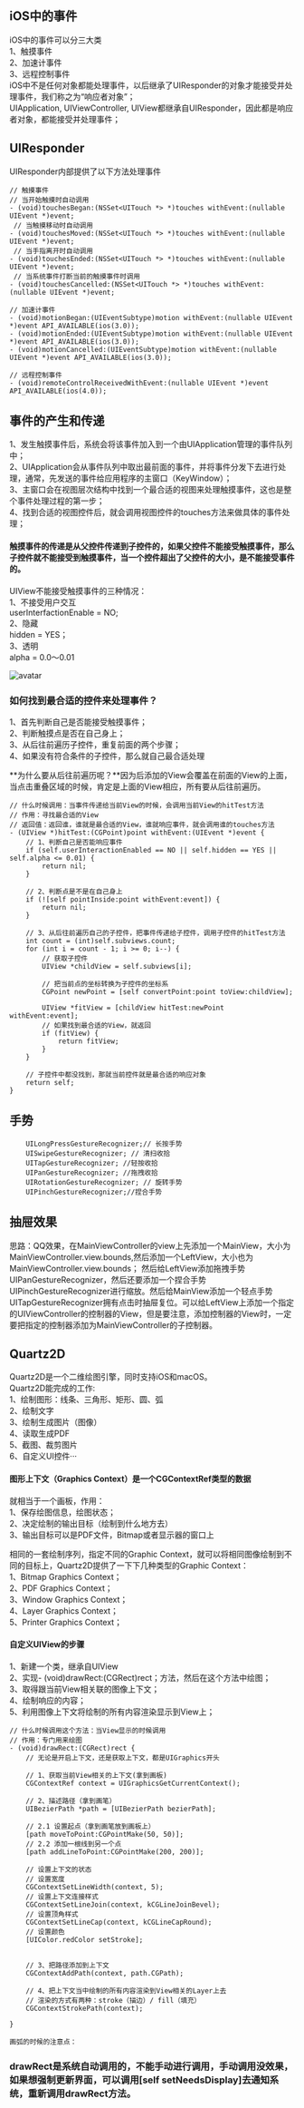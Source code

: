 ## iOS中的事件
iOS中的事件可以分三大类</br>
1、触摸事件</br>
2、加速计事件</br>
3、远程控制事件</br>
iOS中不是任何对象都能处理事件，以后继承了UIResponder的对象才能接受并处理事件，我们称之为“响应者对象”；</br>
UIApplication, UIViewController, UIView都继承自UIResponder，因此都是响应者对象，都能接受并处理事件；

## UIResponder
UIResponder内部提供了以下方法处理事件

```
// 触摸事件
// 当开始触摸时自动调用
- (void)touchesBegan:(NSSet<UITouch *> *)touches withEvent:(nullable UIEvent *)event;
 // 当触摸移动时自动调用
- (void)touchesMoved:(NSSet<UITouch *> *)touches withEvent:(nullable UIEvent *)event;
 // 当手指离开时自动调用
- (void)touchesEnded:(NSSet<UITouch *> *)touches withEvent:(nullable UIEvent *)event;
 // 当系统事件打断当前的触摸事件时调用
- (void)touchesCancelled:(NSSet<UITouch *> *)touches withEvent:(nullable UIEvent *)event;

// 加速计事件
- (void)motionBegan:(UIEventSubtype)motion withEvent:(nullable UIEvent *)event API_AVAILABLE(ios(3.0));
- (void)motionEnded:(UIEventSubtype)motion withEvent:(nullable UIEvent *)event API_AVAILABLE(ios(3.0));
- (void)motionCancelled:(UIEventSubtype)motion withEvent:(nullable UIEvent *)event API_AVAILABLE(ios(3.0));

// 远程控制事件
- (void)remoteControlReceivedWithEvent:(nullable UIEvent *)event API_AVAILABLE(ios(4.0));

```


## 事件的产生和传递
1、发生触摸事件后，系统会将该事件加入到一个由UIApplication管理的事件队列中；</br>
2、UIApplication会从事件队列中取出最前面的事件，并将事件分发下去进行处理，通常，先发送的事件给应用程序的主窗口（KeyWindow）；</br>
3、主窗口会在视图层次结构中找到一个最合适的视图来处理触摸事件，这也是整个事件处理过程的第一步；</br>
4、找到合适的视图控件后，就会调用视图控件的touches方法来做具体的事件处理；</br>

#### 触摸事件的传递是从父控件传递到子控件的，如果父控件不能接受触摸事件，那么子控件就不能接受到触摸事件，当一个控件超出了父控件的大小，是不能接受事件的。

UIView不能接受触摸事件的三种情况：</br>
1、不接受用户交互</br>
userInterfactionEnable = NO;</br>
2、隐藏</br>
hidden = YES；</br>
3、透明</br>
alpha = 0.0～0.01</br>

![avatar](/Users/yanrenhao/Desktop/学习笔记/images/event_transmit.jpeg)

### 如何找到最合适的控件来处理事件？
1、首先判断自己是否能接受触摸事件；</br>
2、判断触摸点是否在自己身上；</br>
3、从后往前遍历子控件，重复前面的两个步骤；</br>
4、如果没有符合条件的子控件，那么就自己最合适处理</br>

**为什么要从后往前遍历呢？**因为后添加的View会覆盖在前面的View的上面，当点击重叠区域的时候，肯定是上面的View相应，所有要从后往前遍历。

```
// 什么时候调用：当事件传递给当前View的时候，会调用当前View的hitTest方法
// 作用：寻找最合适的View
// 返回值：返回谁，谁就是最合适的View，谁就响应事件，就会调用谁的touches方法
- (UIView *)hitTest:(CGPoint)point withEvent:(UIEvent *)event {
    // 1、判断自己是否能响应事件
    if (self.userInteractionEnabled == NO || self.hidden == YES || self.alpha <= 0.01) {
        return nil;
    }
    
    // 2、判断点是不是在自己身上
    if (![self pointInside:point withEvent:event]) {
        return nil;
    }
    
    // 3、从后往前遍历自己的子控件，把事件传递给子控件，调用子控件的hitTest方法
    int count = (int)self.subviews.count;
    for (int i = count - 1; i >= 0; i--) {
        // 获取子控件
        UIView *childView = self.subviews[i];
        
        // 把当前点的坐标转换为子控件的坐标系
        CGPoint newPoint = [self convertPoint:point toView:childView];
        
        UIView *fitView = [childView hitTest:newPoint withEvent:event];
        // 如果找到最合适的View，就返回
        if (fitView) {
            return fitView;
        }
    }
    
    // 子控件中都没找到，那就当前控件就是最合适的响应对象
    return self;
}

```


## 手势
```
    UILongPressGestureRecognizer;// 长按手势
    UISwipeGestureRecognizer; // 清扫收拾
    UITapGestureRecognizer; //轻按收拾
    UIPanGestureRecognizer; //拖拽收拾
    UIRotationGestureRecognizer; // 旋转手势
    UIPinchGestureRecognizer;//捏合手势
```


## 抽屉效果
思路：QQ效果，在MainViewController的view上先添加一个MainView，大小为MainViewController.view.bounds,然后添加一个LeftView，大小也为MainViewController.view.bounds；
然后给LeftView添加拖拽手势UIPanGestureRecognizer，然后还要添加一个捏合手势UIPinchGestureRecognizer进行缩放。然后给MainView添加一个轻点手势UITapGestureRecognizer拥有点击时抽屉复位。可以给LeftView上添加一个指定的UIViewController的控制器的View，但是要注意，添加控制器的View时，一定要把指定的控制器添加为MainViewController的子控制器。



## Quartz2D
Quartz2D是一个二维绘图引擎，同时支持iOS和macOS。</br>
Quartz2D能完成的工作:</br>
1、绘制图形：线条、三角形、矩形、圆、弧</br>
2、绘制文字</br>
3、绘制生成图片（图像）</br>
4、读取生成PDF</br>
5、截图、裁剪图片</br>
6、自定义UI控件···</br>

#### 图形上下文（Graphics Context）是一个CGContextRef类型的数据
就相当于一个画板，作用：</br>
1、保存绘图信息，绘图状态；</br>
2、决定绘制的输出目标（绘制到什么地方去）</br>
3、输出目标可以是PDF文件，Bitmap或者显示器的窗口上</br>

相同的一套绘制序列，指定不同的Graphic Context，就可以将相同图像绘制到不同的目标上，Quartz2D提供了一下下几种类型的Graphic Context：</br>
1、Bitmap Graphics Context；</br>
2、PDF Graphics Context；</br>
3、Window Graphics Context；</br>
4、Layer Graphics Context；</br>
5、Printer Graphics Context；</br>

#### 自定义UIView的步骤
1、新建一个类，继承自UIView</br>
2、实现- (void)drawRect:(CGRect)rect；方法，然后在这个方法中绘图；</br>
3、取得跟当前View相关联的图像上下文；</br>
4、绘制响应的内容；</br>
5、利用图像上下文将绘制的所有内容渲染显示到View上；</br>

```
// 什么时候调用这个方法：当View显示的时候调用
// 作用：专门用来绘图
- (void)drawRect:(CGRect)rect {
    // 无论是开启上下文，还是获取上下文，都是UIGraphics开头
    
    // 1、获取当前View相关的上下文(拿到画板)
    CGContextRef context = UIGraphicsGetCurrentContext();
    
    // 2、描述路径（拿到画笔）
    UIBezierPath *path = [UIBezierPath bezierPath];
    
    // 2.1 设置起点（拿到画笔放到画板上）
    [path moveToPoint:CGPointMake(50, 50)];
    // 2.2 添加一根线到另一个点
    [path addLineToPoint:CGPointMake(200, 200)];
    
    // 设置上下文的状态
    // 设置宽度
    CGContextSetLineWidth(context, 5);
    // 设置上下文连接样式
    CGContextSetLineJoin(context, kCGLineJoinBevel);
    // 设置顶角样式
    CGContextSetLineCap(context, kCGLineCapRound);
    // 设置颜色
    [UIColor.redColor setStroke];
    
    
    // 3、把路径添加到上下文
    CGContextAddPath(context, path.CGPath);
    
    // 4、把上下文当中绘制的所有内容渲染到View相关的Layer上去
    // 渲染的方式有两种：stroke（描边）/ fill（填充）
    CGContextStrokePath(context);
    
}
```


```
画弧的时候的注意点：

```

### drawRect是系统自动调用的，不能手动进行调用，手动调用没效果，如果想强制更新界面，可以调用[self setNeedsDisplay]去通知系统，重新调用drawRect方法。



